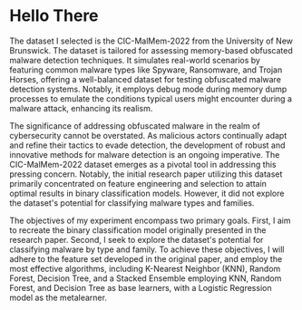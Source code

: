 # Hello There

The dataset I selected is the CIC-MalMem-2022 from the University of New Brunswick. The dataset is tailored for assessing memory-based obfuscated malware detection techniques. It simulates real-world scenarios by featuring common malware types like Spyware, Ransomware, and Trojan Horses, offering a well-balanced dataset for testing obfuscated malware detection systems. Notably, it employs debug mode during memory dump processes to emulate the conditions typical users might encounter during a malware attack, enhancing its realism. 

The significance of addressing obfuscated malware in the realm of cybersecurity cannot be overstated. As malicious actors continually adapt and refine their tactics to evade detection, the development of robust and innovative methods for malware detection is an ongoing imperative. The CIC-MalMem-2022 dataset emerges as a pivotal tool in addressing this pressing concern. Notably, the initial research paper utilizing this dataset primarily concentrated on feature engineering and selection to attain optimal results in binary classification models. However, it did not explore the dataset's potential for classifying malware types and families.

The objectives of my experiment encompass two primary goals. First, I aim to recreate the binary classification model originally presented in the research paper. Second, I seek to explore the dataset's potential for classifying malware by type and family. To achieve these objectives, I will adhere to the feature set developed in the original paper, and employ the most effective algorithms, including K-Nearest Neighbor (KNN), Random Forest, Decision Tree, and a Stacked Ensemble employing KNN, Random Forest, and Decision Tree as base learners, with a Logistic Regression model as the metalearner.